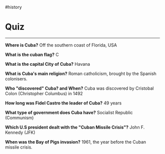 #history 
# Quiz
---
**Where is Cuba?**
Off the southern coast of Florida, USA 

**What is the cuban flag?**
C

**What is the capital City of Cuba?**
Havana

**What is Cuba's main religion?**
Roman catholicism, brought by the Spanish colonisers. 

**Who "discovered" Cuba? and When?**
Cuba was discovered by Cristobal Colon (Christopher Columbus) in 1492

**How long was Fidel Castro the leader of Cuba?**
49 years

**What type of government does Cuba have?**
Socialist Republic (Communism)

**Which U.S president dealt with the "Cuban Missile Crisis"?**
John F. Kennedy (JFK)

**When was the Bay of Pigs invasion?**
1961, the year before the Cuban missile crisis. 

